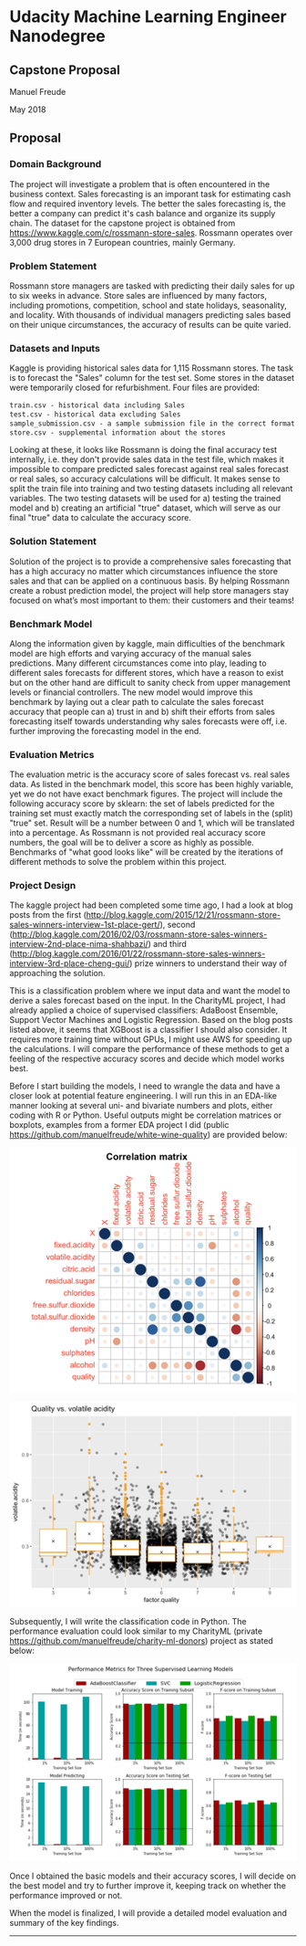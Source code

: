 # Udacity Machine Learning Engineer Nanodegree
## Capstone Proposal
Manuel Freude

May 2018

## Proposal

### Domain Background

The project will investigate a problem that is often encountered in the business context. Sales forecasting is an imporant task for estimating cash flow and required inventory levels. The better the sales forecasting is, the better a company can predict it's cash balance and organize its supply chain. The dataset for the capstone project is obtained from https://www.kaggle.com/c/rossmann-store-sales. Rossmann operates over 3,000 drug stores in 7 European countries, mainly Germany. 

### Problem Statement

Rossmann store managers are tasked with predicting their daily sales for up to six weeks in advance. Store sales are influenced by many factors, including promotions, competition, school and state holidays, seasonality, and locality. With thousands of individual managers predicting sales based on their unique circumstances, the accuracy of results can be quite varied. 

### Datasets and Inputs

Kaggle is providing historical sales data for 1,115 Rossmann stores. The task is to forecast the "Sales" column for the test set. Some stores in the dataset were temporarily closed for refurbishment. Four files are provided:

    train.csv - historical data including Sales
    test.csv - historical data excluding Sales
    sample_submission.csv - a sample submission file in the correct format
    store.csv - supplemental information about the stores

Looking at these, it looks like Rossmann is doing the final accuracy test internally, i.e. they don't provide sales data in the test file, which makes it impossible to compare predicted sales forecast against real sales forecast or real sales, so accuracy calculations will be difficult. It makes sense to split the train file into training and two testing datasets including all relevant variables. The two testing datasets will be used for a) testing the trained model and b) creating an artificial "true" dataset, which will serve as our final "true" data to calculate the accuracy score.

### Solution Statement

Solution of the project is to provide a comprehensive sales forecasting that has a high accuracy no matter which circumstances influence the store sales and that can be applied on a continuous basis. By helping Rossmann create a robust prediction model, the project will help store managers stay focused on what’s most important to them: their customers and their teams! 

### Benchmark Model

Along the information given by kaggle, main difficulties of the benchmark model are high efforts and varying accuracy of the manual sales predictions. Many different circumstances come into play, leading to different sales forecasts for different stores, which have a reason to exist but on the other hand are difficult to sanity check from upper management levels or financial controllers. The new model would improve this benchmark by laying out a clear path to calculate the sales forecast accuracy that people can a) trust in and b)  shift their efforts from sales forecasting itself towards understanding why sales forecasts were off, i.e. further improving the forecasting model in the end.

### Evaluation Metrics

The evaluation metric is the accuracy score of sales forecast vs. real sales data. As listed in the benchmark model, this score has been highly variable, yet we do not have exact benchmark figures. The project will include the following accuracy score by sklearn: the set of labels predicted for the training set must exactly match the corresponding set of labels in the (split) "true" set. Result will be a number between 0 and 1, which will be translated into a percentage. As Rossmann is not provided real accuracy score numbers, the goal will be to deliver a score as highly as possible. Benchmarks of "what good looks like" will be created by the iterations of different methods to solve the problem within this project. 

### Project Design

The kaggle project had been completed some time ago, I had a look at blog posts from the first (http://blog.kaggle.com/2015/12/21/rossmann-store-sales-winners-interview-1st-place-gert/), second (http://blog.kaggle.com/2016/02/03/rossmann-store-sales-winners-interview-2nd-place-nima-shahbazi/) and third (http://blog.kaggle.com/2016/01/22/rossmann-store-sales-winners-interview-3rd-place-cheng-gui/) prize winners to understand their way of approaching the solution. 

This is a classification problem where we input data and want the model to derive a sales forecast based on the input. In the CharityML project, I had already applied a choice of supervised classifiers: AdaBoost Ensemble, Support Vector Machines and Logistic Regression. Based on the blog posts listed above, it seems that XGBoost is a classifier I should also consider. It requires more training time without GPUs, I might use AWS for speeding up the calculations. I will compare the performance of these methods to get a feeling of the respective accuracy scores and decide which model works best. 

Before I start building the models, I need to wrangle the data and have a closer look at potential feature engineering. I will run this in an EDA-like manner looking at several uni- and bivariate numbers and plots, either coding with R or Python. Useful outputs might be correlation matrices or boxplots, examples from a former EDA project I did (public https://github.com/manuelfreude/white-wine-quality) are provided below: 

![](https://github.com/manuelfreude/sales-forecast-retail/blob/master/Sample%20correlation%20matrix.png)

![](https://github.com/manuelfreude/sales-forecast-retail/blob/master/Sample%20box%20plot.png)

Subsequently, I will write the classification code in Python. The performance evaluation could look similar to my CharityML (private https://github.com/manuelfreude/charity-ml-donors) project as stated below: 

![](https://github.com/manuelfreude/sales-forecast-retail/blob/master/Sample%20model%20performance%20comparison.png)

Once I obtained the basic models and their accuracy scores, I will decide on the best model and try to further improve it, keeping track on whether the performance improved or not. 

When the model is finalized, I will provide a detailed model evaluation and summary of the key findings.  

-----------

